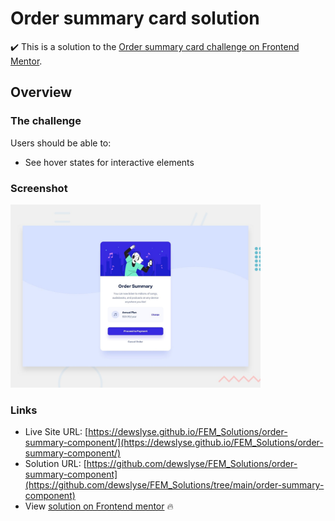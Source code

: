 # Order summary card solution

:heavy_check_mark: This is a solution to the [Order summary card challenge on Frontend Mentor](https://www.frontendmentor.io/challenges/order-summary-component-QlPmajDUj).

## Overview

### The challenge

Users should be able to:

- See hover states for interactive elements

### Screenshot

<img src="./design/desktop-preview.jpg" alt="screenshot" width="400"/>
  
### Links

- Live Site URL: [https://dewslyse.github.io/FEM_Solutions/order-summary-component/](https://dewslyse.github.io/FEM_Solutions/order-summary-component/)
- Solution URL: [https://github.com/dewslyse/FEM_Solutions/order-summary-component](https://github.com/dewslyse/FEM_Solutions/tree/main/order-summary-component)
- View [solution on Frontend mentor](https://www.frontendmentor.io/solutions/order-summary-component-with-sass-GlP4zQdBP) :fire:
